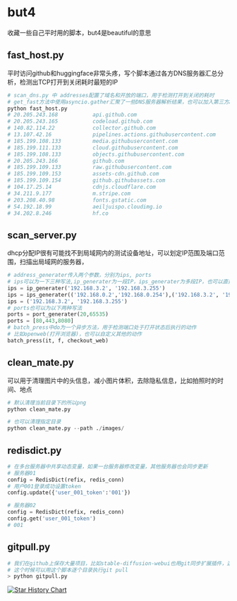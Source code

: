 # but4
收藏一些自己平时用的脚本，but4是beautiful的意思

## fast_host.py
平时访问github和huggingface非常头疼，写个脚本通过各方DNS服务器汇总分析，检测出TCP打开到关闭耗时最短的IP
```python
# scan_dns.py 中 addresses配置了域名和开放的端口，用于检测打开到关闭的耗时
# get_fast方法中使用asyncio.gather汇聚了一些DNS服务器解析结果，也可以加入第三方API，获取更多的IP信息
python fast_host.py
# 20.205.243.168           api.github.com
# 20.205.243.165           codeload.github.com
# 140.82.114.22            collector.github.com
# 13.107.42.16             pipelines.actions.githubusercontent.com
# 185.199.108.133          media.githubusercontent.com
# 185.199.111.133          cloud.githubusercontent.com
# 185.199.108.133          objects.githubusercontent.com
# 20.205.243.166           github.com
# 185.199.109.133          raw.githubusercontent.com
# 185.199.109.153          assets-cdn.github.com
# 185.199.109.154          github.githubassets.com
# 104.17.25.14             cdnjs.cloudflare.com
# 34.211.9.177             m.stripe.com
# 203.208.40.98            fonts.gstatic.com
# 54.192.18.99             aeiljuispo.cloudimg.io
# 34.202.8.246             hf.co

```

## scan_server.py
dhcp分配IP很有可能找不到局域网内的测试设备地址，可以划定IP范围及端口范围，扫描出局域网的服务器，
```python
# address_generater传入两个参数，分别为ips, ports
# ips可以为一下三种写法,ip_generater为一段IP，ips_generater为多段IP，也可以直接用list
ips = ip_generater('192.168.3.2', '192.168.3.255')
ips = ips_generater(('192.168.0.2','192.168.0.254'),('192.168.3.2', '192.168.3.255'))
ips = ('192.168.3.2', '192.168.3.255')
# ports也可以为以下两种写法
ports = port_generater(20,65535)
ports = [80,443,8080]
# batch_press中do为一个异步方法，用于检测端口处于打开状态后执行的动作
# 比如openweb(打开浏览器)，也可以自定义其他的动作
batch_press(it, f, checkout_web)
```

## clean_mate.py
可以用于清理图片中的头信息，减小图片体积，去除隐私信息，比如拍照时的时间、地点
```python
# 默认清理当前目录下的所以png
python clean_mate.py

# 也可以清理指定目录
python clean_mate.py --path ./images/
```

## redisdict.py
```python
# 在多台服务器中共享动态变量，如果一台服务器修改变量，其他服务器也会同步更新
# 服务器01
config = RedisDict(refix, redis_conn)
# 用户001登录成功设置token
config.update({'user_001_token':'001'})

# 服务器02
config = RedisDict(refix, redis_conn)
config.get('user_001_token')
# 001
```

## gitpull.py
```python
# 我们在github上保存大量项目，比如stable-diffusion-webui也用git同步扩展插件，这种情况都是在一个目录下，对下级目录进行git pull拉去代码操作
# 这个时候可以用这个脚本逐个目录执行git pull
> python gitpull.py
```

[![Star History Chart](https://api.star-history.com/svg?repos=favouriter/but4&type=Date)](https://star-history.com/#favouriter/but4&Date)